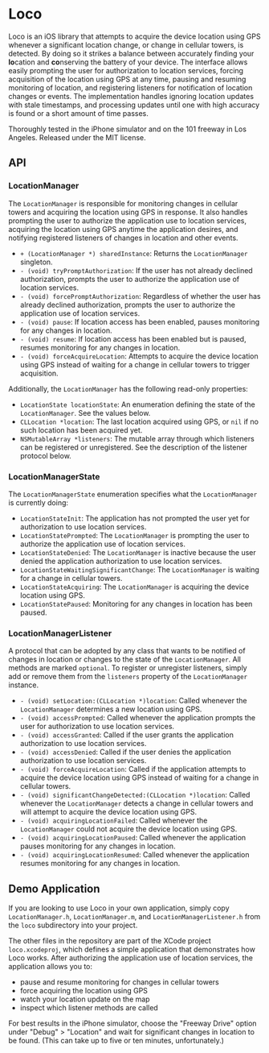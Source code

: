 # Loco

Loco is an iOS library that attempts to acquire the device location using GPS whenever a significant location change, or change in cellular towers, is detected. By doing so it strikes a balance between accurately finding your **lo**cation and **co**nserving the battery of your device. The interface allows easily prompting the user for authorization to location services, forcing acquisition of the location using GPS at any time, pausing and resuming monitoring of location, and registering listeners for notification of location changes or events. The implementation handles ignoring location updates with stale timestamps, and processing updates until one with high accuracy is found or a short amount of time passes.

Thoroughly tested in the iPhone simulator and on the 101 freeway in Los Angeles. Released under the MIT license.

## API

### LocationManager

The `LocationManager` is responsible for monitoring changes in cellular towers and acquiring the location using GPS in response. It also handles prompting the user to authorize the application use to location services, acquiring the location using GPS anytime the application desires, and notifying registered listeners of changes in location and other events.

* `+ (LocationManager *) sharedInstance`: Returns the `LocationManager` singleton.
* `- (void) tryPromptAuthorization`: If the user has not already declined authorization, prompts the user to authorize the application use of location services.
* `- (void) forcePromptAuthorization`: Regardless of whether the user has already declined authorization, prompts the user to authorize the application use of location services.
* `- (void) pause`: If location access has been enabled, pauses monitoring for any changes in location.
* `- (void) resume`: If location access has been enabled but is paused, resumes monitoring for any changes in location.
* `- (void) forceAcquireLocation`: Attempts to acquire the device location using GPS instead of waiting for a change in cellular towers to trigger acquisition.

Additionally, the `LocationManager` has the following read-only properties:

* `LocationState locationState`: An enumeration defining the state of the `LocationManager`. See the values below.
* `CLLocation *location`: The last location acquired using GPS, or `nil` if no such location has been acquired yet.
* `NSMutableArray *listeners`: The mutable array through which listeners can be registered or unregistered. See the description of the listener protocol below.

### LocationManagerState

The `LocationManagerState` enumeration specifies what the `LocationManager` is currently doing:

* `LocationStateInit`: The application has not prompted the user yet for authorization to use location services.
* `LocationStatePrompted`: The `LocationManager` is prompting the user to authorize the application use of location services.
* `LocationStateDenied`: The `LocationManager` is inactive because the user denied the application authorization to use location services.
* `LocationStateWaitingSignificantChange`: The `LocationManager` is waiting for a change in cellular towers.
* `LocationStateAcquiring`: The `LocationManager` is acquiring the device location using GPS.
* `LocationStatePaused`: Monitoring for any changes in location has been paused.

### LocationManagerListener

A protocol that can be adopted by any class that wants to be notified of changes in location or changes to the state of the `LocationManager`. All methods are marked `optional`. To register or unregister listeners, simply add or remove them from the `listeners` property of the `LocationManager` instance.

* `- (void) setLocation:(CLLocation *)location`: Called whenever the `LocationManager` determines a new location using GPS.
* `- (void) accessPrompted`: Called whenever the application prompts the user for authorization to use location services.
* `- (void) accessGranted`: Called if the user grants the application authorization to use location services.
* `- (void) accessDenied`: Called if the user denies the application authorization to use location services.
* `- (void) forceAcquireLocation`: Called if the application attempts to acquire the device location using GPS instead of waiting for a change in cellular towers.
* `- (void) significantChangeDetected:(CLLocation *)location`: Called whenever the `LocationManager` detects a change in cellular towers and will attempt to acquire the device location using GPS.
* `- (void) acquiringLocationFailed`: Called whenever the `LocationManager` could not acquire the device location using GPS.
* `- (void) acquiringLocationPaused`: Called whenever the application pauses monitoring for any changes in location.
* `- (void) acquiringLocationResumed`: Called whenever the application resumes monitoring for any changes in location.

## Demo Application

If you are looking to use Loco in your own application, simply copy `LocationManager.h`, `LocationManager.m`, and `LocationManagerListener.h` from the `loco` subdirectory into your project.

The other files in the repository are part of the XCode project `loco.xcodeproj`, which defines a simple application that demonstrates how Loco works. After authorizing the application use of location services, the application allows you to:

  * pause and resume monitoring for changes in cellular towers
  * force acquiring the location using GPS
  * watch your location update on the map
  * inspect which listener methods are called

For best results in the iPhone simulator, choose the "Freeway Drive" option under "Debug" > "Location" and wait for significant changes in location to be found. (This can take up to five or ten minutes, unfortunately.)

